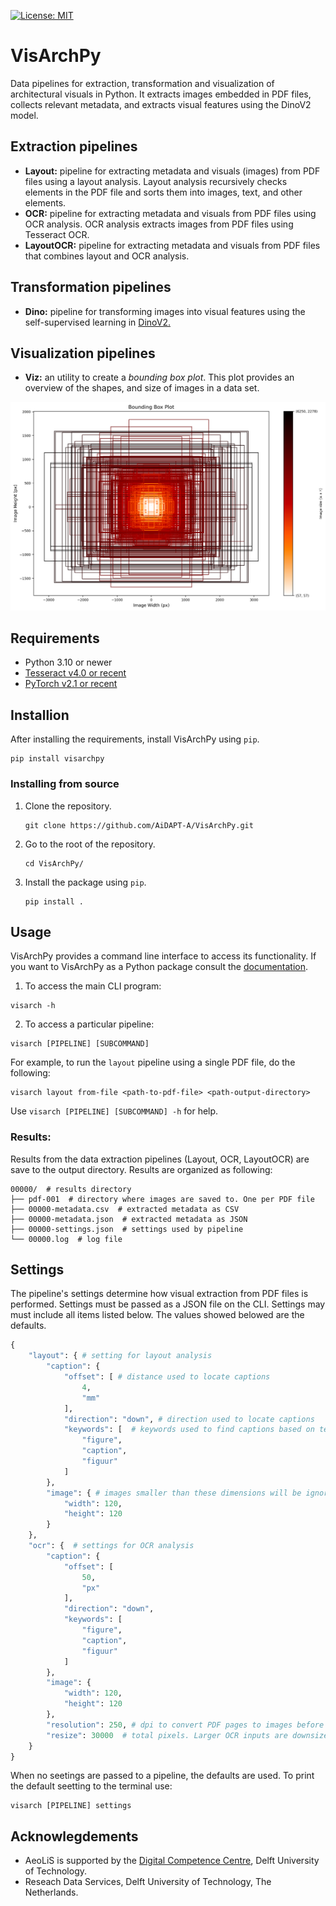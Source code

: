 [![License: MIT](https://img.shields.io/badge/License-MIT-yellow.svg)](https://opensource.org/licenses/MIT)

# VisArchPy

Data pipelines for extraction, transformation and visualization of architectural visuals in Python. It extracts images embedded in PDF files, collects relevant metadata, and extracts visual features using the DinoV2 model.

## Extraction pipelines

- **Layout:** pipeline for extracting metadata and visuals (images) from PDF files using a layout analysis. Layout analysis recursively checks elements in the PDF file and sorts them into images, text, and other elements.
- **OCR:** pipeline for extracting metadata and visuals from PDF files using OCR analysis. OCR analysis extracts images from PDF files using Tesseract OCR.
- **LayoutOCR:** pipeline for extracting metadata and visuals from PDF files that combines layout and OCR analysis.

## Transformation pipelines
- **Dino:** pipeline for transforming images into visual features using the self-supervised  learning in [DinoV2.](https://ai.meta.com/blog/dino-v2-computer-vision-self-supervised-learning/)

## Visualization pipelines
- **Viz:** an utility to create a *bounding box plot*. This plot provides an overview of the shapes, and size of images in a data set. 

![Example Bbox plot](docs/img/all-plot-heat.png)

## Requirements

- Python 3.10 or newer 
- [Tesseract v4.0 or recent](https://tesseract-ocr.github.io/)
- [PyTorch v2.1 or recent](https://pytorch.org/get-started/locally/)

## Installion

After installing the requirements, install VisArchPy using `pip`.

```shell
pip install visarchpy
```

### Installing from source

1. Clone the repository.
    ```shell
    git clone https://github.com/AiDAPT-A/VisArchPy.git
    ```
2. Go to the root of the repository.
   ```shell
   cd VisArchPy/
   ```
3. Install the package using `pip`.

    ```shell
    pip install .
    ```
    
## Usage

VisArchPy provides a command line interface to access its functionality. If you want to VisArchPy as a Python package consult the [documentation]().

1. To access the main CLI program:

```shell
visarch -h
```

2. To access a particular pipeline:

```shell
visarch [PIPELINE] [SUBCOMMAND]
```

For example, to run the `layout` pipeline using a single PDF file, do the following:

```shell
visarch layout from-file <path-to-pdf-file> <path-output-directory>
```

Use `visarch [PIPELINE] [SUBCOMMAND] -h` for help.

### Results:

Results from the data extraction pipelines (Layout, OCR, LayoutOCR) are save to the output directory. Results are organized as following:

```shell
00000/  # results directory
├── pdf-001  # directory where images are saved to. One per PDF file
├── 00000-metadata.csv  # extracted metadata as CSV
├── 00000-metadata.json  # extracted metadata as JSON
├── 00000-settings.json  # settings used by pipeline
└── 00000.log  # log file
```

## Settings

The pipeline's settings determine how visual extraction from PDF files is performed. Settings must be passed as a JSON file on the CLI. Settings may must include all items listed below. The values showed belowed are the defaults.

```python
{
    "layout": { # setting for layout analysis
        "caption": { 
            "offset": [ # distance used to locate captions
                4,
                "mm"
            ],
            "direction": "down", # direction used to locate captions
            "keywords": [  # keywords used to find captions based on text analysis
                "figure",
                "caption",
                "figuur"
            ]
        },
        "image": { # images smaller than these dimensions will be ignored
            "width": 120,
            "height": 120
        }
    },
    "ocr": {  # settings for OCR analysis
        "caption": {
            "offset": [
                50,
                "px"
            ],
            "direction": "down",
            "keywords": [
                "figure",
                "caption",
                "figuur"
            ]
        },
        "image": {
            "width": 120,
            "height": 120
        },
        "resolution": 250, # dpi to convert PDF pages to images before OCR
        "resize": 30000  # total pixels. Larger OCR inputs are downsize to this before OCR
    }
}
```

When no seetings are passed to a pipeline, the defaults are used. To print the default seetting to the terminal use:

```shell
visarch [PIPELINE] settings
```

## Acknowlegdements

- AeoLiS is supported by the [Digital Competence Centre](https://dcc.tudelft.nl), Delft University of Technology.
- Reseach Data Services, Delft University of Technology, The Netherlands.
